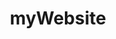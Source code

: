 ---
title: myWebsite
name: myWebsite
desc: Ich wollte eine einfache und erweiterbare Möglichkeit, meine Portfolio-Stücke zu hosten. Ich wollte nicht jedes Mal in den Code zurückkehren, wenn ich ein Projekt hinzufügen wollte. Also habe ich mich nach einer CMS-Lösung umgesehen.
descSmall: Ich wollte eine einfache und erweiterbare Möglichkeit, meine Portfolio-Stücke zu hosten. 
category: [Frontend]
language: [Vue.js, HTML5, CSS3, SASS]
framework: [Nuxt.js]
datum: 2022
img: [default]
link: https://github.com/JoKraken/myWebsite
---
